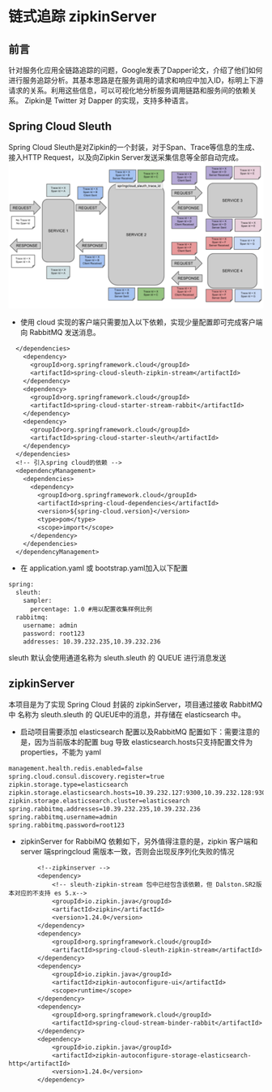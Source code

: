 # 链式追踪 zipkinServer
## 前言
   针对服务化应用全链路追踪的问题，Google发表了Dapper论文，介绍了他们如何进行服务追踪分析。其基本思路是在服务调用的请求和响应中加入ID，标明上下游请求的关系。利用这些信息，可以可视化地分析服务调用链路和服务间的依赖关系。
Zipkin是 Twitter 对 Dapper 的实现，支持多种语言。
## Spring Cloud Sleuth
Spring Cloud Sleuth是对Zipkin的一个封装，对于Span、Trace等信息的生成、接入HTTP Request，以及向Zipkin Server发送采集信息等全部自动完成。
![sleuth原理](sleuth.png)
- 使用 cloud 实现的客户端只需要加入以下依赖，实现少量配置即可完成客户端向 RabbitMQ 发送消息。
```
  </dependencies>
    <dependency>
      <groupId>org.springframework.cloud</groupId>
      <artifactId>spring-cloud-sleuth-zipkin-stream</artifactId>
    </dependency>
    <dependency>
      <groupId>org.springframework.cloud</groupId>
      <artifactId>spring-cloud-starter-stream-rabbit</artifactId>
    </dependency>
    <dependency>
      <groupId>org.springframework.cloud</groupId>
      <artifactId>spring-cloud-starter-sleuth</artifactId>
    </dependency>
  </dependencies>
  <!-- 引入spring cloud的依赖 -->
  <dependencyManagement>
    <dependencies>
      <dependency>
        <groupId>org.springframework.cloud</groupId>
        <artifactId>spring-cloud-dependencies</artifactId>
        <version>${spring-cloud.version}</version>
        <type>pom</type>
        <scope>import</scope>
      </dependency>
    </dependencies>
  </dependencyManagement>
```
- 在 application.yaml 或 bootstrap.yaml加入以下配置
```
spring:
  sleuth:
    sampler:
      percentage: 1.0 #用以配置收集样例比例
  rabbitmq:
    username: admin
    password: root123
    addresses: 10.39.232.235,10.39.232.236
```
sleuth 默认会使用通道名称为 sleuth.sleuth 的 QUEUE 进行消息发送
## zipkinServer
本项目是为了实现 Spring Cloud 封装的 zipkinServer，项目通过接收 
RabbitMQ 中 名称为 sleuth.sleuth 的 QUEUE中的消息，并存储在 elasticsearch 中。
- 启动项目需要添加 elasticsearch 配置以及RabbitMQ 配置如下：需要注意的是，因为当前版本的配置
 bug 导致 elasticsearch.hosts只支持配置文件为 properties，不能为 yaml
```
management.health.redis.enabled=false
spring.cloud.consul.discovery.register=true
zipkin.storage.type=elasticsearch
zipkin.storage.elasticsearch.hosts=10.39.232.127:9300,10.39.232.128:9300
zipkin.storage.elasticsearch.cluster=elasticsearch
spring.rabbitmq.addresses=10.39.232.235,10.39.232.236
spring.rabbitmq.username=admin
spring.rabbitmq.password=root123
```
- zipkinServer for RabbiMQ 依赖如下，另外值得注意的是，zipkin 客户端和 server 端springcloud 需版本一致，否则会出现反序列化失败的情况
```
        <!--zipkinserver -->
        <dependency>
            <!-- sleuth-zipkin-stream 包中已经包含该依赖，但 Dalston.SR2版本对应的不支持 es 5.x-->
            <groupId>io.zipkin.java</groupId>
            <artifactId>zipkin</artifactId>
            <version>1.24.0</version>
        </dependency>
        <dependency>
            <groupId>org.springframework.cloud</groupId>
            <artifactId>spring-cloud-sleuth-zipkin-stream</artifactId>
        </dependency>
        <dependency>
            <groupId>io.zipkin.java</groupId>
            <artifactId>zipkin-autoconfigure-ui</artifactId>
            <scope>runtime</scope>
        </dependency>
        <dependency>
            <groupId>org.springframework.cloud</groupId>
            <artifactId>spring-cloud-stream-binder-rabbit</artifactId>
        </dependency>
        <dependency>
            <groupId>io.zipkin.java</groupId>
            <artifactId>zipkin-autoconfigure-storage-elasticsearch-http</artifactId>
            <version>1.24.0</version>
        </dependency>
```
